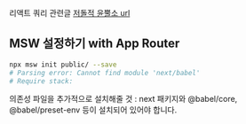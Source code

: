 리액트 쿼리 관련글
[저돌적 윤뿔소 url](https://velog.io/@okko8522/Next.JS%EC%97%90-%EB%A6%AC%EC%95%A1%ED%8A%B8-%EC%BF%BC%EB%A6%AC-%EC%A0%81%EC%9A%A9%ED%95%98%EA%B8%B0)

## MSW 설정하기 with App Router

```bash
npx msw init public/ --save
# Parsing error: Cannot find module 'next/babel'
# Require stack:
```

의존성 파일을 추가적으로 설치해줄 것 : next 패키지와 @babel/core, @babel/preset-env 등이 설치되어 있어야 합니다.

